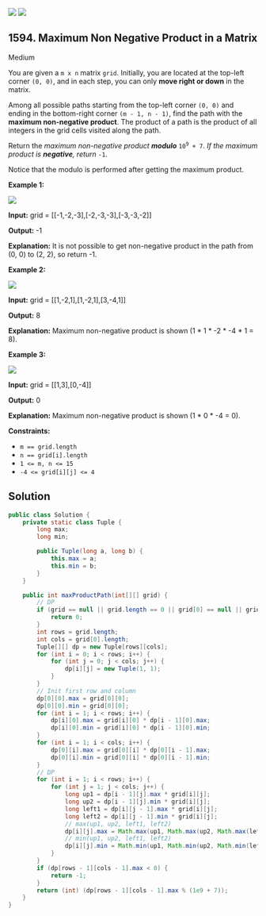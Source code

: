 [![](https://img.shields.io/github/stars/javadev/LeetCode-in-Java?label=Stars&style=flat-square)](https://github.com/javadev/LeetCode-in-Java)
[![](https://img.shields.io/github/forks/javadev/LeetCode-in-Java?label=Fork%20me%20on%20GitHub%20&style=flat-square)](https://github.com/javadev/LeetCode-in-Java/fork)

## 1594\. Maximum Non Negative Product in a Matrix

Medium

You are given a `m x n` matrix `grid`. Initially, you are located at the top-left corner `(0, 0)`, and in each step, you can only **move right or down** in the matrix.

Among all possible paths starting from the top-left corner `(0, 0)` and ending in the bottom-right corner `(m - 1, n - 1)`, find the path with the **maximum non-negative product**. The product of a path is the product of all integers in the grid cells visited along the path.

Return the _maximum non-negative product **modulo**_ <code>10<sup>9</sup> + 7</code>. _If the maximum product is **negative**, return_ `-1`.

Notice that the modulo is performed after getting the maximum product.

**Example 1:**

![](https://assets.leetcode.com/uploads/2021/12/23/product1.jpg)

**Input:** grid = \[\[-1,-2,-3],[-2,-3,-3],[-3,-3,-2]]

**Output:** -1

**Explanation:** It is not possible to get non-negative product in the path from (0, 0) to (2, 2), so return -1.

**Example 2:**

![](https://assets.leetcode.com/uploads/2021/12/23/product2.jpg)

**Input:** grid = \[\[1,-2,1],[1,-2,1],[3,-4,1]]

**Output:** 8

**Explanation:** Maximum non-negative product is shown (1 \* 1 \* -2 \* -4 \* 1 = 8).

**Example 3:**

![](https://assets.leetcode.com/uploads/2021/12/23/product3.jpg)

**Input:** grid = \[\[1,3],[0,-4]]

**Output:** 0

**Explanation:** Maximum non-negative product is shown (1 \* 0 \* -4 = 0).

**Constraints:**

*   `m == grid.length`
*   `n == grid[i].length`
*   `1 <= m, n <= 15`
*   `-4 <= grid[i][j] <= 4`

## Solution

```java
public class Solution {
    private static class Tuple {
        long max;
        long min;

        public Tuple(long a, long b) {
            this.max = a;
            this.min = b;
        }
    }

    public int maxProductPath(int[][] grid) {
        // DP
        if (grid == null || grid.length == 0 || grid[0] == null || grid[0].length == 0) {
            return 0;
        }
        int rows = grid.length;
        int cols = grid[0].length;
        Tuple[][] dp = new Tuple[rows][cols];
        for (int i = 0; i < rows; i++) {
            for (int j = 0; j < cols; j++) {
                dp[i][j] = new Tuple(1, 1);
            }
        }
        // Init first row and column
        dp[0][0].max = grid[0][0];
        dp[0][0].min = grid[0][0];
        for (int i = 1; i < rows; i++) {
            dp[i][0].max = grid[i][0] * dp[i - 1][0].max;
            dp[i][0].min = grid[i][0] * dp[i - 1][0].min;
        }
        for (int i = 1; i < cols; i++) {
            dp[0][i].max = grid[0][i] * dp[0][i - 1].max;
            dp[0][i].min = grid[0][i] * dp[0][i - 1].min;
        }
        // DP
        for (int i = 1; i < rows; i++) {
            for (int j = 1; j < cols; j++) {
                long up1 = dp[i - 1][j].max * grid[i][j];
                long up2 = dp[i - 1][j].min * grid[i][j];
                long left1 = dp[i][j - 1].max * grid[i][j];
                long left2 = dp[i][j - 1].min * grid[i][j];
                // max(up1, up2, left1, left2)
                dp[i][j].max = Math.max(up1, Math.max(up2, Math.max(left1, left2)));
                // min(up1, up2, left1, left2)
                dp[i][j].min = Math.min(up1, Math.min(up2, Math.min(left1, left2)));
            }
        }
        if (dp[rows - 1][cols - 1].max < 0) {
            return -1;
        }
        return (int) (dp[rows - 1][cols - 1].max % (1e9 + 7));
    }
}
```